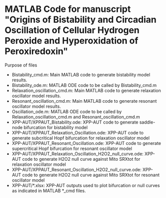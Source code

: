 #  MATLAB Code for manuscript "Origins of Bistability and Circadian Oscillation of Cellular Hydrogen Peroxide and Hyperoxidation of Peroxiredoxin"

Purpose of files
- Bistability_cmd.m: Main MATLAB code to generate bistability model results.
- Bistability_ode.m: MATLAB ODE code to be called by Bistability_cmd.m
- Relaxation_oscillation_cmd.m: Main MATLAB code to generate relaxation oscillator model results.
- Resonant_oscillation_cmd.m: Main MATLAB code to generate resonant oscillator model results.
- Oscillation_ode.m: MATLAB ODE code to be called by Relaxation_oscillation_cmd.m and Resonant_oscillation_cmd.m
- XPP-AUT/XPPAUT_Bistability.ode: XPP-AUT code to generate saddle-node bifurcation for bistability model
- XPP-AUT/XPPAUT_Relaxation_Oscillation.ode: XPP-AUT code to generate subcritical Hopf bifurcation for relaxation oscillator model
- XPP-AUT/XPPAUT_Resonant_Oscillation.ode: XPP-AUT code to generate supercritical Hopf bifurcation for resonant oscillator model
- XPP-AUT/XPPAUT_Relaxation_Oscillation_H2O2_null_curve.ode: XPP-AUT code to generate H2O2 null curve against Mito SRXtot for relaxation oscillator model
- XPP-AUT/XPPAUT_Resonant_Oscillation_H2O2_null_curve.ode: XPP-AUT code to generate H2O2 null curve against Mito SRXtot for resonant oscillator model
- XPP-AUT/*.xlsx: XPP-AUT outputs used to plot bifurcation or null curves as indicated in MATLAB *_cmd files.
